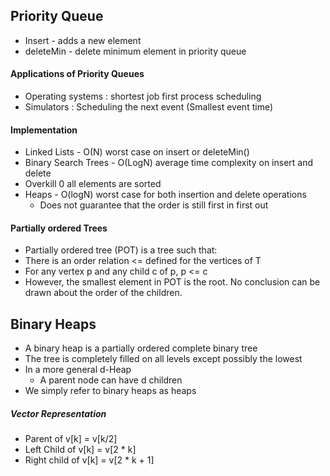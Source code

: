 ## Priority Queue

- Insert - adds a new element
- deleteMin - delete minimum element in priority queue

#### Applications of Priority Queues

- Operating systems : shortest job first process scheduling
- Simulators : Scheduling the next event (Smallest event time)

#### Implementation

- Linked Lists - O(N) worst case on insert or deleteMin()
- Binary Search Trees - O(LogN) average time complexity on insert and delete 
- Overkill 0 all elements are sorted
- Heaps - O(logN) worst case for both insertion and delete operations
	- Does not guarantee that the order is still first in first out

#### Partially ordered Trees

- Partially ordered tree (POT) is a tree such that:
- There is an order relation <= defined for the vertices of T
- For any vertex p and any child c of p, p <= c
- However, the smallest element in POT is the root. No conclusion can be drawn about the order of the children. 

## Binary Heaps

- A binary heap is a partially ordered complete binary tree
- The tree is completely filled on all levels except possibly the lowest
- In a more general d-Heap
	- A parent node can have d children
- We simply refer to binary heaps as heaps

##### Vector Representation

- Parent of v[k] = v[k/2]
- Left Child of v[k] = v[2 * k]
- Right child of v[k] = v[2 * k + 1]

